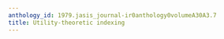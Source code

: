 ```yaml
---
anthology_id: 1979.jasis_journal-ir0anthology0volumeA30A3.7
title: Utility-theoretic indexing
---
```

